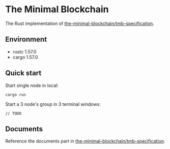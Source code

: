 # The Minimal Blockchain

The Rust implementation of [the-minimal-blockchain/tmb-specification](https://github.com/the-minimal-blockchain/tmb-specification).

## Environment

- rustc 1.57.0
- cargo 1.57.0

## Quick start

Start single node in local:

```
cargo run
```

Start a 3 node's group in 3 terminal windows:

```
// TODO
```

## Documents

Reference the documents part in [the-minimal-blockchain/tmb-specification](https://github.com/the-minimal-blockchain/tmb-specification#Documents).
